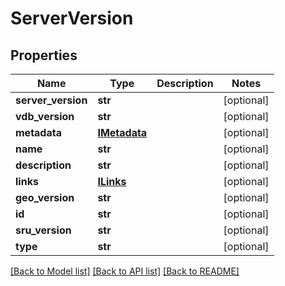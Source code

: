 # ServerVersion

## Properties
Name | Type | Description | Notes
------------ | ------------- | ------------- | -------------
**server_version** | **str** |  | [optional] 
**vdb_version** | **str** |  | [optional] 
**metadata** | [**IMetadata**](IMetadata.md) |  | [optional] 
**name** | **str** |  | [optional] 
**description** | **str** |  | [optional] 
**links** | [**ILinks**](ILinks.md) |  | [optional] 
**geo_version** | **str** |  | [optional] 
**id** | **str** |  | [optional] 
**sru_version** | **str** |  | [optional] 
**type** | **str** |  | [optional] 

[[Back to Model list]](../README.md#documentation-for-models) [[Back to API list]](../README.md#documentation-for-api-endpoints) [[Back to README]](../README.md)


